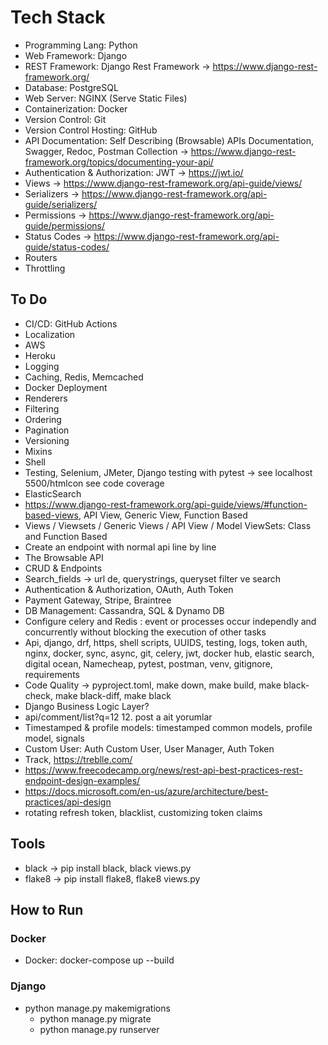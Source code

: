 # Tech Stack
* Programming Lang: Python
* Web Framework: Django
* REST Framework: Django Rest Framework -> https://www.django-rest-framework.org/
* Database: PostgreSQL
* Web Server: NGINX (Serve Static Files)
* Containerization: Docker
* Version Control: Git
* Version Control Hosting: GitHub
* API Documentation: Self Describing (Browsable) APIs Documentation, Swagger, Redoc, Postman Collection -> https://www.django-rest-framework.org/topics/documenting-your-api/
* Authentication & Authorization: JWT -> https://jwt.io/
* Views -> https://www.django-rest-framework.org/api-guide/views/
* Serializers -> https://www.django-rest-framework.org/api-guide/serializers/
* Permissions -> https://www.django-rest-framework.org/api-guide/permissions/
* Status Codes -> https://www.django-rest-framework.org/api-guide/status-codes/
* Routers
* Throttling

## To Do
* CI/CD: GitHub Actions
* Localization
* AWS
* Heroku
* Logging
* Caching, Redis, Memcached
* Docker Deployment
* Renderers
* Filtering
* Ordering
* Pagination
* Versioning
* Mixins
* Shell
* Testing, Selenium, JMeter, Django testing with pytest -> see localhost 5500/htmlcon see code coverage
* ElasticSearch
* https://www.django-rest-framework.org/api-guide/views/#function-based-views, API View, Generic View, Function Based
* Views / Viewsets / Generic Views / API View / Model ViewSets: Class and Function Based
* Create an endpoint with normal api line by line
* The Browsable API
* CRUD & Endpoints
* Search_fields -> url de, querystrings, queryset filter ve search
* Authentication & Authorization, OAuth, Auth Token
* Payment Gateway, Stripe, Braintree
* DB Management: Cassandra, SQL & Dynamo DB
* Configure celery and Redis : event or processes occur independly and concurrently without blocking the execution of other tasks
* Api, django, drf, https, shell scripts, UUIDS, testing, logs, token auth, nginx, docker, sync, async, git, celery, jwt, docker hub, elastic search, digital ocean, Namecheap, pytest, postman, venv, gitignore, requirements
* Code Quality -> pyproject.toml, make down, make build, make black-check, make black-diff, make black
* Django Business Logic Layer?
* api/comment/list?q=12    12. post a ait yorumlar
* Timestamped & profile models: timestamped common models, profile model, signals
* Custom User: Auth Custom User, User Manager, Auth Token
* Track, https://treblle.com/
* https://www.freecodecamp.org/news/rest-api-best-practices-rest-endpoint-design-examples/
* https://docs.microsoft.com/en-us/azure/architecture/best-practices/api-design
* rotating refresh token, blacklist, customizing token claims

## Tools
* black -> pip install black, black views.py
* flake8 -> pip install flake8, flake8 views.py

## How to Run
### Docker
* Docker: docker-compose up --build
### Django
  * python manage.py makemigrations
    * python manage.py migrate
    * python manage.py runserver